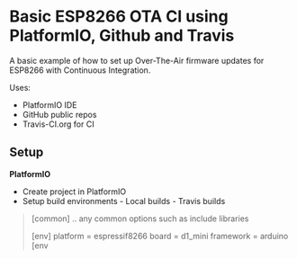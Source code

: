 # Basic ESP8266 OTA CI using PlatformIO, Github and Travis
 A basic example of how to set up Over-The-Air firmware updates for ESP8266 with Continuous Integration.
 
Uses:
 - PlatformIO IDE
 - GitHub public repos
 - Travis-CI.org for CI

## Setup
**PlatformIO**

 - Create project in PlatformIO
 - Setup build environments
		 - Local builds
		 - Travis builds 

> [common]
> .. any common options such as include libraries
>
>[env]
>platform = espressif8266
>board = d1_mini
>framework = arduino
[env
    



<!--stackedit_data:
eyJoaXN0b3J5IjpbMjEyNTIyMDgwNywtNTY4MDg4OTI5LC0xMT
c1MzEzNDU5LC0xNjUxODUzMF19
-->